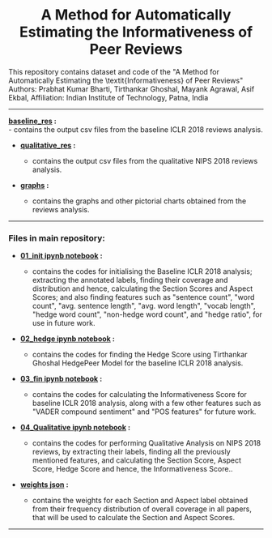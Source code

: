 # <div align="center"> A Method for Automatically Estimating the Informativeness of Peer Reviews</div>
This repository contains dataset and code of the "A Method for Automatically Estimating the \textit{Informativeness} of Peer Reviews" Authors: Prabhat Kumar Bharti, Tirthankar Ghoshal, Mayank Agrawal, Asif Ekbal, Affiliation: Indian Institute of Technology, Patna, India


------

**[baseline_res](https://github.com/submitaccount/anonsub/tree/main/baseline_res) :**<br />
    - contains the output csv files from the baseline ICLR 2018 reviews analysis.<br />
    
- **[qualitative_res](https://github.com/submitaccount/anonsub/tree/main/qualitative_res) :**<br />
    - contains the output csv files from the qualitative NIPS 2018 reviews analysis.<br />
  
- **[graphs](https://github.com/submitaccount/anonsub/tree/main/graphs) :**<br />
    - contains the graphs and other pictorial charts obtained from the reviews analysis.<br />
    
------

### Files in main repository:

- **[01_init ipynb notebook](https://github.com/submitaccount/anonsub/blob/main/Golden_Informativeness_Score_01_init.ipynb) :**<br />
  - contains the codes for initialising the Baseline ICLR 2018 analysis; extracting the annotated labels, finding their coverage and distribution and hence, calculating the Section Scores and Aspect Scores; and also finding features such as "sentence count", "word count", "avg. sentence length", "avg. word length", "vocab length", "hedge word count", "non-hedge word count", and "hedge ratio", for use in future work.<br />

- **[02_hedge ipynb notebook](https://github.com/submitaccount/anonsub/blob/main/Golden_Informativeness_Score_02_hedge.ipynb) :**<br />
  - contains the codes for finding the Hedge Score using Tirthankar Ghoshal HedgePeer Model for the baseline ICLR 2018 analysis.<br />

- **[03_fin ipynb notebook](https://github.com/submitaccount/anonsub/blob/main/Golden_Informativeness_Score_03_fin.ipynb) :**<br />
  - contains the codes for calculating the Informativeness Score for baseline ICLR 2018 analysis, along with a few other features such as "VADER compound sentiment" and "POS features" for future work.<br />
  
- **[04_Qualitative ipynb notebook](https://github.com/submitaccount/anonsub/blob/main/Golden_Informativeness_Score_04_Qualitative.ipynb) :**<br />
  - contains the codes for performing Qualitative Analysis on NIPS 2018 reviews, by extracting their labels, finding all the previously mentioned features, and calculating the Section Score, Aspect Score, Hedge Score and hence, the Informativeness Score..
  
- **[weights json](https://github.com/submitaccount/anonsub/blob/main/weights.json) :**<br />
  - contains the weights for each Section and Aspect label obtained from their frequency distribution of overall coverage in all papers, that will be used to calculate the Section and Aspect Scores.

------
